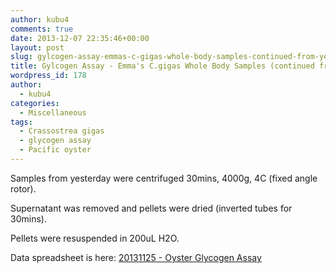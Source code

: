 ```yaml
---
author: kubu4
comments: true
date: 2013-12-07 22:35:46+00:00
layout: post
slug: gylcogen-assay-emmas-c-gigas-whole-body-samples-continued-from-yesterday
title: Gylcogen Assay - Emma's C.gigas Whole Body Samples (continued from yesterday)
wordpress_id: 178
author:
  - kubu4
categories:
  - Miscellaneous
tags:
  - Crassostrea gigas
  - glycogen assay
  - Pacific oyster
---
```


Samples from yesterday were centrifuged 30mins, 4000g, 4C (fixed angle rotor).

Supernatant was removed and pellets were dried (inverted tubes for 30mins).

Pellets were resuspended in 200uL H2O.

Data spreadsheet is here: [20131125 - Oyster Glycogen Assay](https://docs.google.com/spreadsheet/ccc?key=0AmS_90rPaQMzdHVBZGtENzFkZTNMM3BCTVNZQm1Cd2c&usp=sharing)
